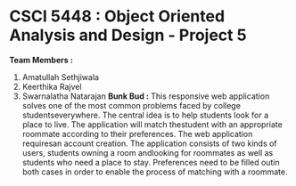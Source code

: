 # CSCI 5448 : Object Oriented Analysis and Design - Project 5
**Team  Members :** 
1. Amatullah Sethjiwala
2. Keerthika Rajvel
3. Swarnalatha Natarajan
**Bunk Bud :**
This responsive web application solves one of the most common problems faced by college studentseverywhere. The central idea is to help students look for a place to live. The application will match thestudent with an appropriate roommate according to their preferences. The web application requiresan account creation.  The application consists of two kinds of users, students owning a room andlooking for roommates as well as students who need a place to stay. Preferences need to be filled outin both cases in order to enable the process of matching with a roommate.

